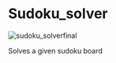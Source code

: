 # Sudoku_solver

![sudoku_solverfinal](https://user-images.githubusercontent.com/96201509/202528142-8a92ae24-84ac-4a1b-8854-ff8e3d56f64e.gif)

Solves a given sudoku board
